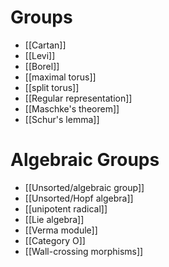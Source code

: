 # Groups

- [[Cartan]]
- [[Levi]]
- [[Borel]]
- [[maximal torus]]
- [[split torus]]
- [[Regular representation]]
- [[Maschke's theorem]]
- [[Schur's lemma]]

# Algebraic Groups

- [[Unsorted/algebraic group]]
- [[Unsorted/Hopf algebra]]
- [[unipotent radical]]
- [[Lie algebra]]
- [[Verma module]]
- [[Category O]]
- [[Wall-crossing morphisms]]